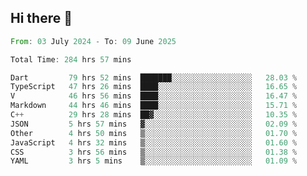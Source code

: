 ## Hi there 👋

<!--START_SECTION:waka-->

```rust
From: 03 July 2024 - To: 09 June 2025

Total Time: 284 hrs 57 mins

Dart         79 hrs 52 mins  ███████░░░░░░░░░░░░░░░░░░   28.03 %
TypeScript   47 hrs 26 mins  ████░░░░░░░░░░░░░░░░░░░░░   16.65 %
V            46 hrs 56 mins  ████░░░░░░░░░░░░░░░░░░░░░   16.47 %
Markdown     44 hrs 46 mins  ████░░░░░░░░░░░░░░░░░░░░░   15.71 %
C++          29 hrs 28 mins  ██▓░░░░░░░░░░░░░░░░░░░░░░   10.35 %
JSON         5 hrs 57 mins   ▓░░░░░░░░░░░░░░░░░░░░░░░░   02.09 %
Other        4 hrs 50 mins   ▒░░░░░░░░░░░░░░░░░░░░░░░░   01.70 %
JavaScript   4 hrs 32 mins   ▒░░░░░░░░░░░░░░░░░░░░░░░░   01.60 %
CSS          3 hrs 56 mins   ▒░░░░░░░░░░░░░░░░░░░░░░░░   01.38 %
YAML         3 hrs 5 mins    ▒░░░░░░░░░░░░░░░░░░░░░░░░   01.09 %
```

<!--END_SECTION:waka-->

<!--
**mathiskakal/mathiskakal** is a ✨ _special_ ✨ repository because its `README.md` (this file) appears on your GitHub profile.

Here are some ideas to get you started:

- 🔭 I’m currently working on ...
- 🌱 I’m currently learning ...
- 👯 I’m looking to collaborate on ...
- 🤔 I’m looking for help with ...
- 💬 Ask me about ...
- 📫 How to reach me: ...
- 😄 Pronouns: ...
- ⚡ Fun fact: ...
-->
